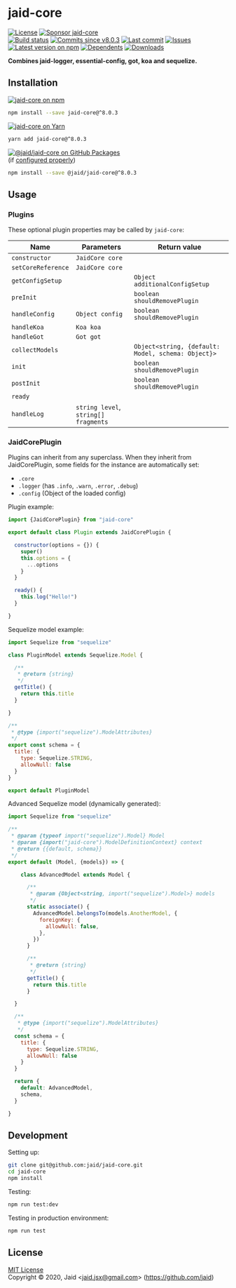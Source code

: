 # jaid-core


<a href="https://raw.githubusercontent.com/jaid/jaid-core/master/license.txt"><img src="https://img.shields.io/github/license/jaid/jaid-core?style=flat-square" alt="License"/></a> <a href="https://github.com/sponsors/jaid"><img src="https://img.shields.io/badge/<3-Sponsor-FF45F1?style=flat-square" alt="Sponsor jaid-core"/></a>  
<a href="https://actions-badge.atrox.dev/jaid/jaid-core/goto"><img src="https://img.shields.io/endpoint.svg?style=flat-square&url=https%3A%2F%2Factions-badge.atrox.dev%2Fjaid%2Fjaid-core%2Fbadge" alt="Build status"/></a> <a href="https://github.com/jaid/jaid-core/commits"><img src="https://img.shields.io/github/commits-since/jaid/jaid-core/v8.0.3?style=flat-square&logo=github" alt="Commits since v8.0.3"/></a> <a href="https://github.com/jaid/jaid-core/commits"><img src="https://img.shields.io/github/last-commit/jaid/jaid-core?style=flat-square&logo=github" alt="Last commit"/></a> <a href="https://github.com/jaid/jaid-core/issues"><img src="https://img.shields.io/github/issues/jaid/jaid-core?style=flat-square&logo=github" alt="Issues"/></a>  
<a href="https://npmjs.com/package/jaid-core"><img src="https://img.shields.io/npm/v/jaid-core?style=flat-square&logo=npm&label=latest%20version" alt="Latest version on npm"/></a> <a href="https://github.com/jaid/jaid-core/network/dependents"><img src="https://img.shields.io/librariesio/dependents/npm/jaid-core?style=flat-square&logo=npm" alt="Dependents"/></a> <a href="https://npmjs.com/package/jaid-core"><img src="https://img.shields.io/npm/dm/jaid-core?style=flat-square&logo=npm" alt="Downloads"/></a>

**Combines jaid-logger, essential-config, got, koa and sequelize.**





## Installation

<a href="https://npmjs.com/package/jaid-core"><img src="https://img.shields.io/badge/npm-jaid--core-C23039?style=flat-square&logo=npm" alt="jaid-core on npm"/></a>

```bash
npm install --save jaid-core@^8.0.3
```

<a href="https://yarnpkg.com/package/jaid-core"><img src="https://img.shields.io/badge/Yarn-jaid--core-2F8CB7?style=flat-square&logo=yarn&logoColor=white" alt="jaid-core on Yarn"/></a>

```bash
yarn add jaid-core@^8.0.3
```

<a href="https://github.com/jaid/jaid-core/packages"><img src="https://img.shields.io/badge/GitHub Packages-@jaid/jaid--core-24282e?style=flat-square&logo=github" alt="@jaid/jaid-core on GitHub Packages"/></a>  
(if [configured properly](https://help.github.com/en/github/managing-packages-with-github-packages/configuring-npm-for-use-with-github-packages))

```bash
npm install --save @jaid/jaid-core@^8.0.3
```






## Usage

### Plugins

These optional plugin properties may be called by `jaid-core`:

Name|Parameters|Return value
---|---|---
`constructor`|`JaidCore core`
`setCoreReference`|`JaidCore core`
`getConfigSetup`||`Object additionalConfigSetup`
`preInit`||`boolean shouldRemovePlugin`
`handleConfig`|`Object config`|`boolean shouldRemovePlugin`
`handleKoa`|`Koa koa`
`handleGot`|`Got got`
`collectModels`||`Object<string, {default: Model, schema: Object}>`
`init`||`boolean shouldRemovePlugin`
`postInit`||`boolean shouldRemovePlugin`
`ready`|
`handleLog`|`string level`, `string[] fragments`|

### JaidCorePlugin

Plugins can inherit from any superclass. When they inherit from JaidCorePlugin, some fields for the instance are automatically set:

- `.core`
- `.logger` (has `.info`, `.warn`, `.error`, `.debug`)
- `.config` (Object of the loaded config)

Plugin example:

```js
import {JaidCorePlugin} from "jaid-core"

export default class Plugin extends JaidCorePlugin {

  constructor(options = {}) {
    super()
    this.options = {
      ...options
    }
  }

  ready() {
    this.log("Hello!")
  }

}
```

Sequelize model example:

```js
import Sequelize from "sequelize"

class PluginModel extends Sequelize.Model {

  /**
   * @return {string}
   */
  getTitle() {
    return this.title
  }

}

/**
 * @type {import("sequelize").ModelAttributes}
 */
export const schema = {
  title: {
    type: Sequelize.STRING,
    allowNull: false
  }
}

export default PluginModel
```

Advanced Sequelize model (dynamically generated):

```js
import Sequelize from "sequelize"

/**
 * @param {typeof import("sequelize").Model} Model
 * @param {import("jaid-core").ModelDefinitionContext} context
 * @return {{default, schema}}
 */
export default (Model, {models}) => {

    class AdvancedModel extends Model {

      /**
       * @param {Object<string, import("sequelize").Model>} models
       */
      static associate() {
        AdvancedModel.belongsTo(models.AnotherModel, {
          foreignKey: {
            allowNull: false,
          },
        })
      }

      /**
       * @return {string}
       */
      getTitle() {
        return this.title
      }

  }

  /**
   * @type {import("sequelize").ModelAttributes}
   */
  const schema = {
    title: {
      type: Sequelize.STRING,
      allowNull: false
    }
  }

  return {
    default: AdvancedModel,
    schema,
  }

}
```














## Development



Setting up:
```bash
git clone git@github.com:jaid/jaid-core.git
cd jaid-core
npm install
```
Testing:
```bash
npm run test:dev
```
Testing in production environment:
```bash
npm run test
```


## License
[MIT License](https://raw.githubusercontent.com/jaid/jaid-core/master/license.txt)  
Copyright © 2020, Jaid \<jaid.jsx@gmail.com> (https://github.com/jaid)
